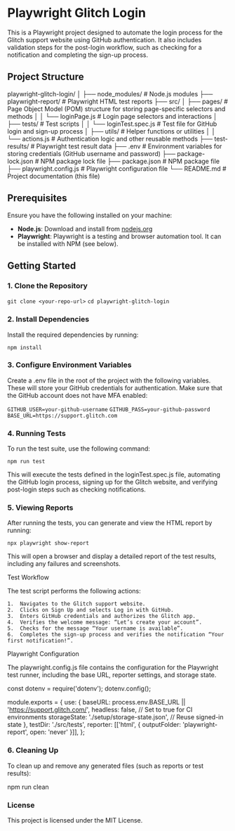 # Playwright Glitch Login

This is a Playwright project designed to automate the login process for the Glitch support website using GitHub authentication. It also includes validation steps for the post-login workflow, such as checking for a notification and completing the sign-up process.

## Project Structure

playwright-glitch-login/
│
├── node_modules/ # Node.js modules
├── playwright-report/ # Playwright HTML test reports
├── src/
│ ├── pages/ # Page Object Model (POM) structure for storing page-specific selectors and methods
│ │ └── loginPage.js # Login page selectors and interactions
│ ├── tests/ # Test scripts
│ │ └── loginTest.spec.js # Test file for GitHub login and sign-up process
│ ├── utils/ # Helper functions or utilities
│ │ └── actions.js # Authentication logic and other reusable methods
├── test-results/ # Playwright test result data
├── .env # Environment variables for storing credentials (GitHub username and password)
├── package-lock.json # NPM package lock file
├── package.json # NPM package file
├── playwright.config.js # Playwright configuration file
└── README.md # Project documentation (this file)

## Prerequisites

Ensure you have the following installed on your machine:

- **Node.js**: Download and install from [nodejs.org](https://nodejs.org/)
- **Playwright**: Playwright is a testing and browser automation tool. It can be installed with NPM (see below).

## Getting Started

### 1. Clone the Repository

`git clone <your-repo-url>`
`cd playwright-glitch-login`

### 2. Install Dependencies

Install the required dependencies by running:

`npm install`

### 3. Configure Environment Variables

Create a .env file in the root of the project with the following variables. These will store your GitHub credentials for authentication. Make sure that the GitHub account does not have MFA enabled:

`GITHUB_USER=your-github-username`
`GITHUB_PASS=your-github-password`
`BASE_URL=https://support.glitch.com`

### 4. Running Tests

To run the test suite, use the following command:

`npm run test`

This will execute the tests defined in the loginTest.spec.js file, automating the GitHub login process, signing up for the Glitch website, and verifying post-login steps such as checking notifications.

### 5. Viewing Reports

After running the tests, you can generate and view the HTML report by running:

`npx playwright show-report`

This will open a browser and display a detailed report of the test results, including any failures and screenshots.

Test Workflow

The test script performs the following actions:

    1.	Navigates to the Glitch support website.
    2.	Clicks on Sign Up and selects Log in with GitHub.
    3.	Enters GitHub credentials and authorizes the Glitch app.
    4.	Verifies the welcome message: “Let’s create your account”.
    5.	Checks for the message “Your username is available”.
    6.	Completes the sign-up process and verifies the notification “Your first notification!”.

Playwright Configuration

The playwright.config.js file contains the configuration for the Playwright test runner, including the base URL, reporter settings, and storage state.

const dotenv = require('dotenv');
dotenv.config();

module.exports = {
use: {
baseURL: process.env.BASE_URL || 'https://support.glitch.com/',
headless: false, // Set to true for CI environments
storageState: './setup/storage-state.json', // Reuse signed-in state
},
testDir: './src/tests',
reporter: [['html', { outputFolder: 'playwright-report', open: 'never' }]],
};

### 6. Cleaning Up

To clean up and remove any generated files (such as reports or test results):

npm run clean

### License

This project is licensed under the MIT License.
